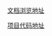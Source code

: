 

[文档浏览地址](https://dcbase.github.io/studyDocsify/)


[项目代码地址](https://github.com/dcbase/baseApp.git)
